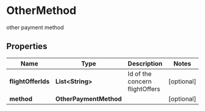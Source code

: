 

# OtherMethod

other payment method

## Properties

| Name | Type | Description | Notes |
|------------ | ------------- | ------------- | -------------|
|**flightOfferIds** | **List&lt;String&gt;** | Id of the concern flightOffers |  [optional] |
|**method** | **OtherPaymentMethod** |  |  [optional] |



